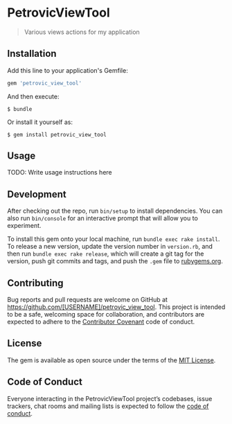 # PetrovicViewTool

> Various views actions for my application

## Installation

Add this line to your application's Gemfile:

```ruby
gem 'petrovic_view_tool'
```

And then execute:

    $ bundle

Or install it yourself as:

    $ gem install petrovic_view_tool

## Usage

TODO: Write usage instructions here

## Development

After checking out the repo, run `bin/setup` to install dependencies. You can also run `bin/console` for an interactive prompt that will allow you to experiment.

To install this gem onto your local machine, run `bundle exec rake install`. To release a new version, update the version number in `version.rb`, and then run `bundle exec rake release`, which will create a git tag for the version, push git commits and tags, and push the `.gem` file to [rubygems.org](https://rubygems.org).

## Contributing

Bug reports and pull requests are welcome on GitHub at https://github.com/[USERNAME]/petrovic_view_tool. This project is intended to be a safe, welcoming space for collaboration, and contributors are expected to adhere to the [Contributor Covenant](http://contributor-covenant.org) code of conduct.

## License

The gem is available as open source under the terms of the [MIT License](https://opensource.org/licenses/MIT).

## Code of Conduct

Everyone interacting in the PetrovicViewTool project’s codebases, issue trackers, chat rooms and mailing lists is expected to follow the [code of conduct](https://github.com/[USERNAME]/petrovic_view_tool/blob/master/CODE_OF_CONDUCT.md).
